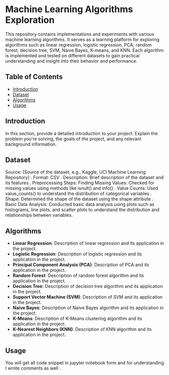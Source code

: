 # Machine Learning Algorithms Exploration

This repository contains implementations and experiments with various machine learning algorithms. It serves as a learning platform for exploring algorithms such as linear regression, logistic regression, PCA, random forest, decision tree, SVM, Naive Bayes, K-means, and KNN. Each algorithm is implemented and tested on different datasets to gain practical understanding and insight into their behavior and performance.

## Table of Contents

- [Introduction](#introduction)
- [Dataset](#dataset)
- [Algorithms](#algorithms)
- [Usage](#usage)

## Introduction

In this section, provide a detailed introduction to your project. Explain the problem you're solving, the goals of the project, and any relevant background information.

## Dataset

Source: [Source of the dataset, e.g., Kaggle, UCI Machine Learning Repository] .
Format: CSV .
Description: Brief description of the dataset and its features .
Preprocessing Steps:
Finding Missing Values: Checked for missing values using methods like isnull() and info() .
Value Counts: Used value_counts() to understand the distribution of categorical variables .
Shape: Determined the shape of the dataset using the shape attribute .
Basic Data Analysis: Conducted basic data analysis using plots such as histograms, line plots, and scatter plots to understand the distribution and relationships between variables.

## Algorithms

- **Linear Regression**: Description of linear regression and its application in the project.
- **Logistic Regression**: Description of logistic regression and its application in the project.
- **Principal Component Analysis (PCA)**: Description of PCA and its application in the project.
- **Random Forest**: Description of random forest algorithm and its application in the project.
- **Decision Tree**: Description of decision tree algorithm and its application in the project.
- **Support Vector Machine (SVM)**: Description of SVM and its application in the project.
- **Naive Bayes**: Description of Naive Bayes algorithm and its application in the project.
- **K-Means**: Description of K-Means clustering algorithm and its application in the project.
- **K-Nearest Neighbors (KNN)**: Description of KNN algorithm and its application in the project.
  
## Usage
You will get all code snippet in jupyter notebook form and for understanding I wrote comments as well .
